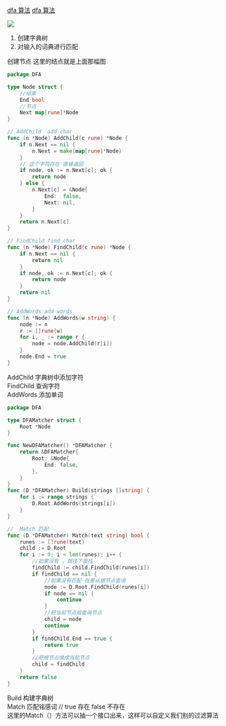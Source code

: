 [dfa 算法](https://github.com/injuryzy/go-tool)
[dfa 算法](https://github.com/injuryzy/go-tool)

![](https://cdn.nlark.com/yuque/0/2022/jpeg/1535149/1662914586770-0a6c8f3d-d6cb-4dd8-979b-e838121f5a1a.jpeg)

1. 创建字典树
1. 对输入的词典进行匹配

创建节点  这里的结点就是上面那幅图
```go
package DFA

type Node struct {
	//结束
	End bool
	//节点
	Next map[rune]*Node
}

// AddChild  add char
func (n *Node) AddChild(c rune) *Node {
	if n.Next == nil {
		n.Next = make(map[rune]*Node)
	}
	// 这个字符存在 直接返回
	if node, ok := n.Next[c]; ok {
		return node
	} else {
		n.Next[c] = &Node{
			End:  false,
			Next: nil,
		}
	}
	return n.Next[c]
}

// FindChild find char
func (n *Node) FindChild(c rune) *Node {
	if n.Next == nil {
		return nil
	}
	if node, ok := n.Next[c]; ok {
		return node
	}
	return nil
}

// AddWords add words
func (n *Node) AddWords(w string) {
	node := n
	r := []rune(w)
	for i, _ := range r {
		node = node.AddChild(r[i])
	}
	node.End = true
}

```

AddChild 字典树中添加字符<br />FindChild 查询字符<br />AddWords  添加单词

```go
package DFA

type DFAMatcher struct {
	Root *Node
}

func NewDFAMatcher() *DFAMatcher {
	return &DFAMatcher{
		Root: &Node{
			End: false,
		},
	}
}
func (D *DFAMatcher) Build(strings []string) {
	for i := range strings {
		D.Root.AddWords(strings[i])
	}
}

//  Match 匹配
func (D *DFAMatcher) Match(text string) bool {
	runes := []rune(text)
	child := D.Root
	for i := 0; i < len(runes); i++ {
		//如果没有 ，就往下面找
		findChild := child.FindChild(runes[i])
		if findChild == nil {
			//如果没有匹配 在差从根节点查询
			node := D.Root.FindChild(runes[i])
			if node == nil {
				continue
			}
			//把当前节点给查询节点
			child = node
			continue
		}
		if findChild.End == true {
			return true
		}
		//把根节点换成当前节点
		child = findChild
	}
	return false
}

```
Build 构建字典树<br />Match 匹配铭感词  // true 存在 false 不存在<br />这里的Match（）方法可以抽一个接口出来，这样可以自定义我们别的过滤算法

